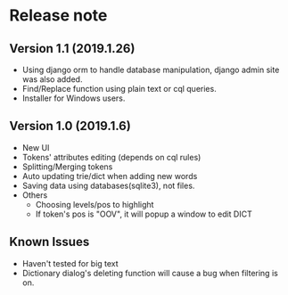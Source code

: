 # Release note

## Version 1.1 (2019.1.26)
- Using django orm to handle database manipulation, django admin site was also added.
- Find/Replace function using plain text or cql queries.
- Installer for Windows users.

## Version 1.0 (2019.1.6)
- New UI
- Tokens' attributes editing (depends on cql rules)
- Splitting/Merging tokens
- Auto updating trie/dict when adding new words
- Saving data using databases(sqlite3), not files.
- Others
    - Choosing levels/pos to highlight
    - If token's pos is "OOV", it will popup a window to edit DICT

## Known Issues
- Haven't tested for big text
- Dictionary dialog's deleting function will cause a bug when filtering is on.
